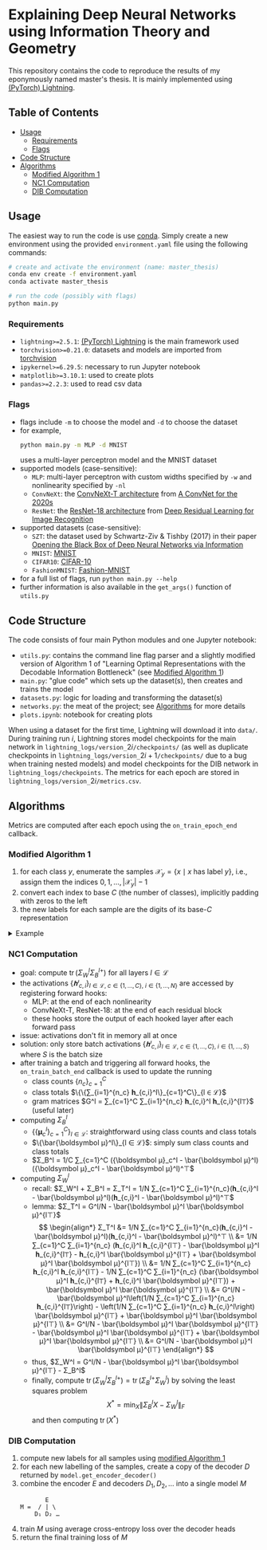# Explaining Deep Neural Networks using Information Theory and Geometry

This repository contains the code to reproduce the results of my eponymously named master's thesis.
It is mainly implemented using [(PyTorch) Lightning](https://lightning.ai/docs/pytorch/stable/).

<!-- omit in toc -->
## Table of Contents

- [Usage](#usage)
  - [Requirements](#requirements)
  - [Flags](#flags)
- [Code Structure](#code-structure)
- [Algorithms](#algorithms)
  - [Modified Algorithm 1](#modified-algorithm-1)
  - [NC1 Computation](#nc1-computation)
  - [DIB Computation](#dib-computation)

## Usage

The easiest way to run the code is use [conda](https://docs.conda.io/en/latest/).
Simply create a new environment using the provided `environment.yaml` file using the following commands:

```bash
# create and activate the environment (name: master_thesis)
conda env create -f environment.yaml
conda activate master_thesis

# run the code (possibly with flags)
python main.py
```

### Requirements

- `lightning>=2.5.1`: [(PyTorch) Lightning](https://lightning.ai/docs/pytorch/stable/) is the main framework used
- `torchvision>=0.21.0`: datasets and models are imported from [torchvision](https://pytorch.org/vision/stable/index.html)
- `ipykernel>=6.29.5`: necessary to run Jupyter notebook
- `matplotlib>=3.10.1`: used to create plots
- `pandas>=2.2.3`: used to read csv data

### Flags

- flags include `-m` to choose the model and `-d` to choose the dataset
- for example,
  <!---->
  ```bash
  python main.py -m MLP -d MNIST
  ```
  <!---->
  uses a multi-layer perceptron model and the MNIST dataset
- supported models (case-sensitive):
  - `MLP`: multi-layer perceptron with custom widths specified by `-w` and nonlinearity specified by `-nl`
  - `ConvNeXt`: the [ConvNeXt-T architecture](https://pytorch.org/vision/0.21/models/generated/torchvision.models.convnext_tiny.html) from [A ConvNet for the 2020s](https://openaccess.thecvf.com/content/CVPR2022/html/Liu_A_ConvNet_for_the_2020s_CVPR_2022_paper.html)
  - `ResNet`: the [ResNet-18 architecture](https://pytorch.org/vision/0.21/models/generated/torchvision.models.resnet18.html) from [Deep Residual Learning for Image Recognition](https://openaccess.thecvf.com/content_cvpr_2016/html/He_Deep_Residual_Learning_CVPR_2016_paper.html)
- supported datasets (case-sensitive):
  - `SZT`: the dataset used by Schwartz-Ziv & Tishby (2017) in their paper [Opening the Black Box of Deep Neural Networks via Information](https://arxiv.org/abs/1703.00810)
  - `MNIST`: [MNIST](http://yann.lecun.com/exdb/mnist/)
  - `CIFAR10`: [CIFAR-10](https://www.cs.toronto.edu/~kriz/cifar.html)
  - `FashionMNIST`: [Fashion-MNIST](https://github.com/zalandoresearch/fashion-mnist)
- for a full list of flags, run `python main.py --help`
- further information is also available in the `get_args()` function of `utils.py`

## Code Structure

The code consists of four main Python modules and one Jupyter notebook:

- `utils.py`: contains the command line flag parser and a slightly modified version of Algorithm 1 of "Learning Optimal Representations with the Decodable Information Bottleneck" (see [Modified Algorithm 1](#modified-algorithm-1))
- `main.py`: "glue code" which sets up the dataset(s), then creates and trains the model
- `datasets.py`: logic for loading and transforming the dataset(s)
- `networks.py`: the meat of the project; see [Algorithms](#algorithms) for more details
- `plots.ipynb`: notebook for creating plots

When using a dataset for the first time, Lightning will download it into `data/`.
During training run $i$, Lightning stores model checkpoints for the main network in `lightning_logs/version_`$2i$`/checkpoints/`
(as well as duplicate checkpoints in `lightning_logs/version_`$2i+1$`/checkpoints/` due to a bug when training nested models) and model checkpoints for the DIB network in `lightning_logs/checkpoints`.
The metrics for each epoch are stored in `lightning_logs/version_`$2i$`/metrics.csv`.

## Algorithms

Metrics are computed after each epoch using the `on_train_epoch_end` callback.

### Modified Algorithm 1

1. for each class $y$, enumerate the samples $\mathcal X_y = \{x \mid x$ has label $y\}$, i.e., assign them the indices $0,1,…,|\mathcal X_y| - 1$
2. convert each index to base $C$ (the number of classes), implicitly padding with zeros to the left
3. the new labels for each sample are the digits of its base-$C$ representation

<!-- markdownlint-disable MD033 -->
<details>
<summary>Example</summary>

Let $C = 5$ and the samples be labeled [0, 0, 0, 1, 1, 3, 4, 4, 4, 4, 4, 4].
Then, the samples are assigned the indices [0, 1, 2, 0, 1, 0, 0, 1, 2, 3, 4, 5].
Converting to base $C = 5$ and zero-padding to the left gives \[[0, 0], [0, 1], [0, 2], [0, 0], [0, 1], [0, 0], [0, 0], [0, 1], [0, 2], [0, 3], [0, 4], [1, 0]\].
The new sample labels are then [0, 0, 0, 0, 0, 0, 0, 0, 0, 0, 0, 1] and [0, 1, 2, 0, 1, 0, 0, 1, 2, 3, 4, 0].

</details>
<!-- markdownlint-enable MD033 -->

### NC1 Computation

- goal: compute $\operatorname{tr}(Σ_W^l Σ_B^{l+})$ for all layers $l ∈ ℒ$
- the activations $\{𝐡ˡ_{c,i}\}_{l∈ℒ,\ c ∈ \{1,…,C\},\ i ∈ \{1,…,N\}}$ are accessed by registering forward hooks:
  - MLP: at the end of each nonlinearity
  - ConvNeXt-T, ResNet-18: at the end of each residual block
  - these hooks store the output of each hooked layer after each forward pass
- issue: activations don't fit in memory all at once
- solution: only store batch activations $\{𝐡ˡ_{c,i}\}_{l ∈ ℒ,\ c ∈ \{1,…,C\},\ i ∈ \{1,…,S\}}$ where $S$ is the batch size
- after training a batch and triggering all forward hooks, the `on_train_batch_end` callback is used to update the running
  - class counts $\{n_c\}_{c=1}^C$
  - class totals $\{\{∑_{i=1}^{n_c} 𝐡_{c,i}^l\}_{c=1}^C\}_{l ∈ ℒ}$
  - gram matrices $G^l = ∑_{c=1}^C ∑_{i=1}^{n_c} 𝐡_{c,i}^l 𝐡_{c,i}^{l⊤}$ (useful later)
- computing $Σ_B^l$
  - $\{\{\boldsymbol μ_c^l\}_{c=1}^C\}_{l ∈ ℒ}$: straightforward using class counts and class totals
  - $\{\bar{\boldsymbol μ}^l\}_{l ∈ ℒ}$: simply sum class counts and class totals
  - $Σ_B^l = 1/C ∑_{c=1}^C ({\boldsymbol μ}_c^l - \bar{\boldsymbol μ}^l)({\boldsymbol μ}_c^l - \bar{\boldsymbol μ}^l)^⊤$
- computing $Σ_W^l$
  - recall: $Σ_W^l + Σ_B^l = Σ_T^l = 1/N ∑_{c=1}^C ∑_{i=1}^{n_c}(𝐡_{c,i}^l - \bar{\boldsymbol μ}^l)(𝐡_{c,i}^l - \bar{\boldsymbol μ}^l)^⊤$
  - lemma: $Σ_T^l = G^l/N - \bar{\boldsymbol μ}^l \bar{\boldsymbol μ}^{l⊤}$
    $$
    \begin{align*}
      Σ_T^l
        &= 1/N ∑_{c=1}^C ∑_{i=1}^{n_c}(𝐡_{c,i}^l - \bar{\boldsymbol μ}^l)(𝐡_{c,i}^l - \bar{\boldsymbol μ}^l)^⊤ \\
        &= 1/N ∑_{c=1}^C ∑_{i=1}^{n_c} (𝐡_{c,i}^l 𝐡_{c,i}^{l⊤} - \bar{\boldsymbol μ}^l 𝐡_{c,i}^{l⊤} - 𝐡_{c,i}^l \bar{\boldsymbol μ}^{l⊤} + \bar{\boldsymbol μ}^l \bar{\boldsymbol μ}^{l⊤}) \\
        &= 1/N ∑_{c=1}^C ∑_{i=1}^{n_c} 𝐡_{c,i}^l 𝐡_{c,i}^{l⊤} - 1/N ∑_{c=1}^C ∑_{i=1}^{n_c} (\bar{\boldsymbol μ}^l 𝐡_{c,i}^{l⊤} + 𝐡_{c,i}^l \bar{\boldsymbol μ}^{l⊤}) + \bar{\boldsymbol μ}^l \bar{\boldsymbol μ}^{l⊤} \\
        &= G^l/N - \bar{\boldsymbol μ}^l\left(1/N ∑_{c=1}^C ∑_{i=1}^{n_c} 𝐡_{c,i}^{l⊤}\right) - \left(1/N ∑_{c=1}^C ∑_{i=1}^{n_c} 𝐡_{c,i}^l\right) \bar{\boldsymbol μ}^{l⊤} + \bar{\boldsymbol μ}^l \bar{\boldsymbol μ}^{l⊤} \\
        &= G^l/N - \bar{\boldsymbol μ}^l \bar{\boldsymbol μ}^{l⊤} - \bar{\boldsymbol μ}^l \bar{\boldsymbol μ}^{l⊤} + \bar{\boldsymbol μ}^l \bar{\boldsymbol μ}^{l⊤} \\
        &= G^l/N - \bar{\boldsymbol μ}^l \bar{\boldsymbol μ}^{l⊤}
    \end{align*}
    $$
  - thus, $Σ_W^l = G^l/N - \bar{\boldsymbol μ}^l \bar{\boldsymbol μ}^{l⊤} - Σ_B^l$
  - finally, compute $\operatorname{tr}(Σ_W^l Σ_B^{l+}) = \operatorname{tr}(Σ_B^{l+} Σ_W^l)$ by solving the least squares problem
    $$ X^* = \min_X \lVert Σ_B^l X - Σ_W^l \rVert_F $$
    and then computing $\operatorname{tr}(X^*)$

### DIB Computation

1. compute new labels for all samples using [modified Algorithm 1](#modified-algorithm-1)
2. for each new labelling of the samples, create a copy of the decoder $D$ returned by `model.get_encoder_decoder()`
3. combine the encoder $E$ and decoders $D_1, D_2, \dots$ into a single model $M$
   <!---->
   ```plaintext
          E
   M =  / | \
       D₁ D₂ …
   ```
   <!---->
4. train $M$ using average cross-entropy loss over the decoder heads
5. return the final training loss of $M$
